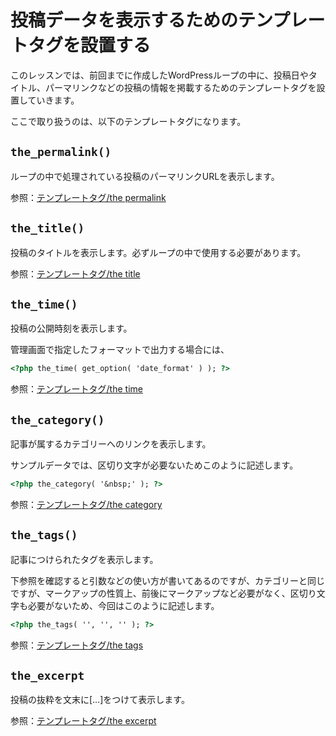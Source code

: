 # 投稿データを表示するためのテンプレートタグを設置する
このレッスンでは、前回までに作成したWordPressループの中に、投稿日やタイトル、パーマリンクなどの投稿の情報を掲載するためのテンプレートタグを設置していきます。

ここで取り扱うのは、以下のテンプレートタグになります。

## `the_permalink()`
ループの中で処理されている投稿のパーマリンクURLを表示します。

参照：[テンプレートタグ/the permalink](https://wpdocs.osdn.jp/%E3%83%86%E3%83%B3%E3%83%97%E3%83%AC%E3%83%BC%E3%83%88%E3%82%BF%E3%82%B0/the_permalink)

## `the_title()`
投稿のタイトルを表示します。必ずループの中で使用する必要があります。

参照：[テンプレートタグ/the title](https://wpdocs.osdn.jp/%E3%83%86%E3%83%B3%E3%83%97%E3%83%AC%E3%83%BC%E3%83%88%E3%82%BF%E3%82%B0/the_title)

## `the_time()`
投稿の公開時刻を表示します。

管理画面で指定したフォーマットで出力する場合には、

```html
<?php the_time( get_option( 'date_format' ) ); ?>
```

参照：[テンプレートタグ/the time](https://wpdocs.osdn.jp/%E3%83%86%E3%83%B3%E3%83%97%E3%83%AC%E3%83%BC%E3%83%88%E3%82%BF%E3%82%B0/the_time)

## `the_category()`
記事が属するカテゴリーへのリンクを表示します。

サンプルデータでは、区切り文字が必要ないためこのように記述します。

```html
<?php the_category( '&nbsp;' ); ?>
```

参照：[テンプレートタグ/the category](https://wpdocs.osdn.jp/%E3%83%86%E3%83%B3%E3%83%97%E3%83%AC%E3%83%BC%E3%83%88%E3%82%BF%E3%82%B0/the_category)

## `the_tags()`
記事につけられたタグを表示します。

下参照を確認すると引数などの使い方が書いてあるのですが、カテゴリーと同じですが、マークアップの性質上、前後にマークアップなど必要がなく、区切り文字も必要がないため、今回はこのように記述します。

```html
<?php the_tags( '', '', '' ); ?>
```

参照：[テンプレートタグ/the tags](https://wpdocs.osdn.jp/%E3%83%86%E3%83%B3%E3%83%97%E3%83%AC%E3%83%BC%E3%83%88%E3%82%BF%E3%82%B0/the_tags)

## `the_excerpt`
投稿の抜粋を文末に[…]をつけて表示します。

参照：[テンプレートタグ/the excerpt](https://wpdocs.osdn.jp/%E3%83%86%E3%83%B3%E3%83%97%E3%83%AC%E3%83%BC%E3%83%88%E3%82%BF%E3%82%B0/the_excerpt)